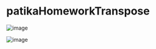 # patikaHomeworkTranspose

![image](https://user-images.githubusercontent.com/69572868/200002283-2f7f0952-3b5b-4342-9782-def2b985b5f8.png)

![image](https://user-images.githubusercontent.com/69572868/200002474-b36b548b-fc24-4e5f-b782-08111dc8c51e.png)


